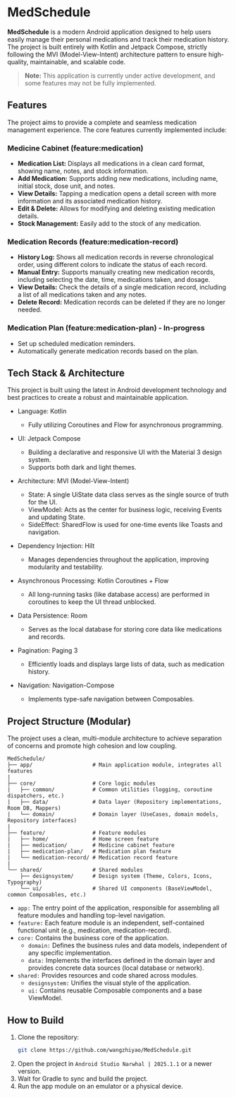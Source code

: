# MedSchedule

**MedSchedule** is a modern Android application designed to help users easily manage their personal
medications and track their medication history. The project is built entirely with Kotlin and
Jetpack Compose, strictly following the MVI (Model-View-Intent) architecture pattern to ensure
high-quality, maintainable, and scalable code.

> **Note:** This application is currently under active development, and some features may not be
> fully implemented.

## Features

The project aims to provide a complete and seamless medication management experience. The core
features currently implemented include:

### Medicine Cabinet (feature:medication)

* **Medication List:** Displays all medications in a clean card format, showing name, notes, and
  stock information.
* **Add Medication:** Supports adding new medications, including name, initial stock, dose unit, and
  notes.
* **View Details:** Tapping a medication opens a detail screen with more information and its
  associated medication history.
* **Edit & Delete:** Allows for modifying and deleting existing medication details.
* **Stock Management:** Easily add to the stock of any medication.

### Medication Records (feature:medication-record)

* **History Log:** Shows all medication records in reverse chronological order, using different
  colors to indicate the status of each record.
* **Manual Entry:** Supports manually creating new medication records, including selecting the date,
  time, medications taken, and dosage.
* **View Details:** Check the details of a single medication record, including a list of all
  medications taken and any notes.
* **Delete Record:** Medication records can be deleted if they are no longer needed.

### Medication Plan (feature:medication-plan) - In-progress

* Set up scheduled medication reminders.
* Automatically generate medication records based on the plan.

## Tech Stack & Architecture

This project is built using the latest in Android development technology and best practices to
create a robust and maintainable application.

* Language: Kotlin
  * Fully utilizing Coroutines and Flow for asynchronous programming.

* UI: Jetpack Compose
  * Building a declarative and responsive UI with the Material 3 design system.
  * Supports both dark and light themes.

* Architecture: MVI (Model-View-Intent)
  * State: A single UiState data class serves as the single source of truth for the UI.
  * ViewModel: Acts as the center for business logic, receiving Events and updating State.
  * SideEffect: SharedFlow is used for one-time events like Toasts and navigation.

* Dependency Injection: Hilt
  * Manages dependencies throughout the application, improving modularity and testability.

* Asynchronous Processing: Kotlin Coroutines + Flow
  * All long-running tasks (like database access) are performed in coroutines to keep the UI thread
    unblocked.

* Data Persistence: Room
  * Serves as the local database for storing core data like medications and records.

* Pagination: Paging 3
  * Efficiently loads and displays large lists of data, such as medication history.

* Navigation: Navigation-Compose
  * Implements type-safe navigation between Composables.

## Project Structure (Modular)

The project uses a clean, multi-module architecture to achieve separation of concerns and promote
high cohesion and low coupling.

```
MedSchedule/
├── app/                   # Main application module, integrates all features
|
├── core/                  # Core logic modules
|   ├── common/            # Common utilities (logging, coroutine dispatchers, etc.)
|   ├── data/              # Data layer (Repository implementations, Room DB, Mappers)
|   └── domain/            # Domain layer (UseCases, domain models, Repository interfaces)
|
├── feature/               # Feature modules
|   ├── home/              # Home screen feature
|   ├── medication/        # Medicine cabinet feature
|   ├── medication-plan/   # Medication plan feature
|   └── medication-record/ # Medication record feature
|
└── shared/                # Shared modules
    ├── designsystem/      # Design system (Theme, Colors, Icons, Typography)
    └── ui/                # Shared UI components (BaseViewModel, common Composables, etc.)
```

* `app:` The entry point of the application, responsible for assembling all feature modules and
  handling top-level navigation.
* `feature:` Each feature module is an independent, self-contained functional unit (e.g.,
  medication, medication-record).
* `core:` Contains the business core of the application.
  * `domain:` Defines the business rules and data models, independent of any specific
    implementation.
  * `data:` Implements the interfaces defined in the domain layer and provides concrete data
    sources (local database or network).
* `shared:` Provides resources and code shared across modules.
  * `designsystem:` Unifies the visual style of the application.
  * `ui:` Contains reusable Composable components and a base ViewModel.

## How to Build

1. Clone the repository:
    ```bash
    git clone https://github.com/wangzhiyao/MedSchedule.git
    ```
2. Open the project in `Android Studio Narwhal | 2025.1.1` or a newer version.
3. Wait for Gradle to sync and build the project.
4. Run the app module on an emulator or a physical device.